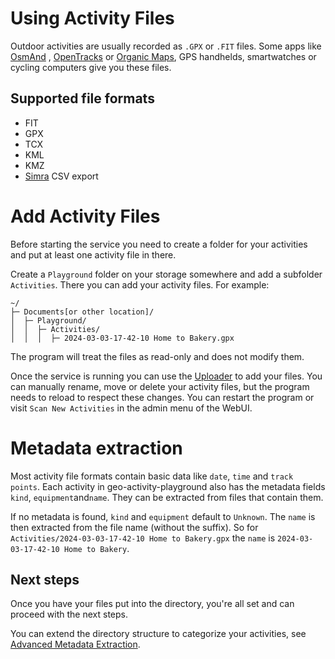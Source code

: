 # Using Activity Files

Outdoor activities are usually recorded as `.GPX` or `.FIT` files. Some apps like [OsmAnd](https://osmand.net/) , [OpenTracks](https://opentracksapp.com/) or [Organic Maps](https://organicmaps.app/), GPS handhelds, smartwatches or cycling computers give you these files.

## Supported file formats

- FIT
- GPX
- TCX
- KML
- KMZ
- [Simra](https://www.digital-future.berlin/forschung/projekte/simra/) CSV export

# Add Activity Files

Before starting the service you need to create a folder for your activities and put at least one activity file in there.

Create a `Playground` folder on your storage somewhere and add a subfolder `Activities`. There you can add your activity files.
For example:

```
~/
├─ Documents[or other location]/
│  ├─ Playground/
│  │  ├─ Activities/
│  │  │  ├─ 2024-03-03-17-42-10 Home to Bakery.gpx
```

The program will treat the files as read-only and does not modify them.

Once the service is running you can use the [Uploader](https://martin-ueding.github.io/geo-activity-playground/features/upload/) to add your files.
You can manually rename, move or delete your activity files, but the program needs to reload to respect these changes.
You can restart the program or visit `Scan New Activities` in the admin menu of the WebUI.

# Metadata extraction

Most activity file formats contain basic data like `date`, `time` and `track points`. Each activity in geo-activity-playground also has the metadata fields `kind`, `equipment`and`name`. They can be extracted from files that contain them.

If no metadata is found, `kind` and `equipment` default to `Unknown`. The `name` is then extracted from the file name (without the suffix).
So for `Activities/2024-03-03-17-42-10 Home to Bakery.gpx` the `name` is `2024-03-03-17-42-10 Home to Bakery`.

## Next steps

Once you have your files put into the directory, you're all set and can proceed with the next steps.

You can extend the directory structure to categorize your activities, see [Advanced Metadata Extraction](https://martin-ueding.github.io/geo-activity-playground/getting-started/advanced-metadata-extraction).
